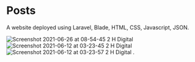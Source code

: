 # Posts
A website deployed using Laravel, Blade, HTML, CSS, Javascript, JSON.

![Screenshot 2021-06-26 at 08-54-45 2 H Digital](https://user-images.githubusercontent.com/63330165/123500517-3e91a600-d65c-11eb-8145-4442d9ca1903.png)
![Screenshot 2021-06-12 at 03-23-45 2 H Digital](https://user-images.githubusercontent.com/63330165/121752490-defcac00-cb2d-11eb-8fee-4d630fd5b860.png)
![Screenshot 2021-06-12 at 03-23-57 2 H Digital](https://user-images.githubusercontent.com/63330165/121752505-e58b2380-cb2d-11eb-8738-bd55f5393f52.png)
.
